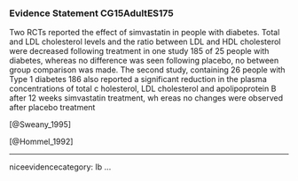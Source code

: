 ### Evidence Statement CG15AdultES175
Two RCTs reported the effect of simvastatin in people with diabetes. Total and LDL cholesterol levels and the ratio between LDL and HDL cholesterol were decreased following treatment in one study 185 of 25 people with diabetes, whereas no difference was seen following placebo, no between group comparison was made. The second study, containing 26 people with Type 1 diabetes 186 also reported a significant reduction in the plasma concentrations of total c holesterol, LDL cholesterol and apolipoprotein B after 12 weeks simvastatin treatment, wh ereas no changes were observed after placebo treatment

[@Sweany_1995]

[@Hommel_1992]

---
niceevidencecategory: Ib
...


